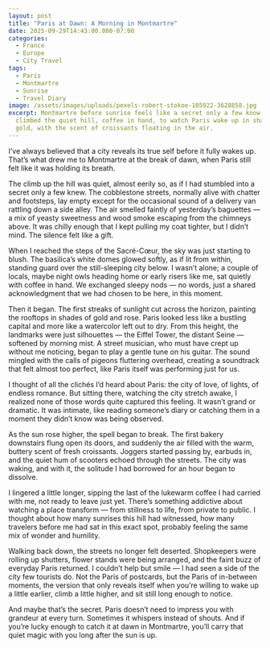 ```yaml
---
layout: post
title: "Paris at Dawn: A Morning in Montmartre"
date: 2025-09-29T14:43:00.000-07:00
categories:
  - France
  - Europe
  - City Travel
tags:
  - Paris
  - Montmartre
  - Sunrise
  - Travel Diary
image: /assets/images/uploads/pexels-robert-stokoe-105922-3628858.jpg
excerpt: Montmartre before sunrise feels like a secret only a few know. I
  climbed the quiet hill, coffee in hand, to watch Paris wake up in shades of
  gold, with the scent of croissants floating in the air.
---
```




I’ve always believed that a city reveals its true self before it fully wakes up. That’s what drew me to Montmartre at the break of dawn, when Paris still felt like it was holding its breath.




The climb up the hill was quiet, almost eerily so, as if I had stumbled into a secret only a few knew. The cobblestone streets, normally alive with chatter and footsteps, lay empty except for the occasional sound of a delivery van rattling down a side alley. The air smelled faintly of yesterday’s baguettes — a mix of yeasty sweetness and wood smoke escaping from the chimneys above. It was chilly enough that I kept pulling my coat tighter, but I didn’t mind. The silence felt like a gift.




When I reached the steps of the Sacré-Cœur, the sky was just starting to blush. The basilica’s white domes glowed softly, as if lit from within, standing guard over the still-sleeping city below. I wasn’t alone; a couple of locals, maybe night owls heading home or early risers like me, sat quietly with coffee in hand. We exchanged sleepy nods — no words, just a shared acknowledgment that we had chosen to be here, in this moment.




Then it began. The first streaks of sunlight cut across the horizon, painting the rooftops in shades of gold and rose. Paris looked less like a bustling capital and more like a watercolor left out to dry. From this height, the landmarks were just silhouettes — the Eiffel Tower, the distant Seine — softened by morning mist. A street musician, who must have crept up without me noticing, began to play a gentle tune on his guitar. The sound mingled with the calls of pigeons fluttering overhead, creating a soundtrack that felt almost too perfect, like Paris itself was performing just for us.




I thought of all the clichés I’d heard about Paris: the city of love, of lights, of endless romance. But sitting there, watching the city stretch awake, I realized none of those words quite captured this feeling. It wasn’t grand or dramatic. It was intimate, like reading someone’s diary or catching them in a moment they didn’t know was being observed.




As the sun rose higher, the spell began to break. The first bakery downstairs flung open its doors, and suddenly the air filled with the warm, buttery scent of fresh croissants. Joggers started passing by, earbuds in, and the quiet hum of scooters echoed through the streets. The city was waking, and with it, the solitude I had borrowed for an hour began to dissolve.




I lingered a little longer, sipping the last of the lukewarm coffee I had carried with me, not ready to leave just yet. There’s something addictive about watching a place transform — from stillness to life, from private to public. I thought about how many sunrises this hill had witnessed, how many travelers before me had sat in this exact spot, probably feeling the same mix of wonder and humility.




Walking back down, the streets no longer felt deserted. Shopkeepers were rolling up shutters, flower stands were being arranged, and the faint buzz of everyday Paris returned. I couldn’t help but smile — I had seen a side of the city few tourists do. Not the Paris of postcards, but the Paris of in-between moments, the version that only reveals itself when you’re willing to wake up a little earlier, climb a little higher, and sit still long enough to notice.




And maybe that’s the secret. Paris doesn’t need to impress you with grandeur at every turn. Sometimes it whispers instead of shouts. And if you’re lucky enough to catch it at dawn in Montmartre, you’ll carry that quiet magic with you long after the sun is up.
